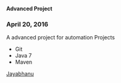 #### Advanced Project

### April 20, 2016

A advanced project for automation Projects

* Git
* Java 7
* Maven

[Jayabhanu](http://salceforce.com)
